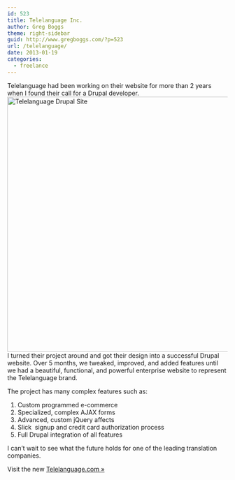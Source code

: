 ```yaml
---
id: 523
title: Telelanguage Inc.
author: Greg Boggs
theme: right-sidebar
guid: http://www.gregboggs.com/?p=523
url: /telelanguage/
date: 2013-01-19
categories:
  - freelance
---
```


Telelanguage had been working on their website for more than 2 years when I found their call for a Drupal developer.<!--more--> 
<img alt="Telelanguage Drupal Site" src="/wp-content/uploads/2013/01/telelanguage-com1-640x584.jpg" width="600" height="584" />
I turned their project around and got their design into a successful Drupal website. Over 5 months, we tweaked, improved, and added features until we had a beautiful, functional, and powerful enterprise website to represent the Telelanguage brand.

The project has many complex features such as:

  1. Custom programmed e-commerce
  2. Specialized, complex AJAX forms
  3. Advanced, custom jQuery affects
  4. Slick  signup and credit card authorization process
  5. Full Drupal integration of all features

I can’t wait to see what the future holds for one of the leading translation companies.

Visit the new [Telelanguage.com »][1]

 [1]: http://www.telelanguage.com